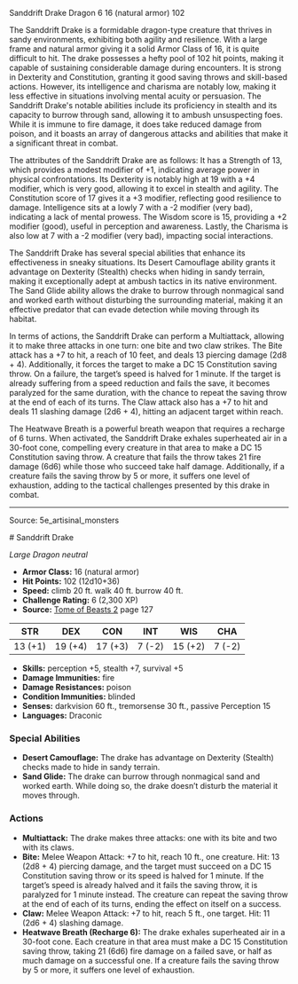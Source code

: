 <MonsterName/>Sanddrift Drake</MonsterName>
<CreatureType/>Dragon</CreatureType>
<CR/>6</CR>
<AC/>16 (natural armor)</AC>
<HP/>102</HP>
<summary>The Sanddrift Drake is a formidable dragon-type creature that thrives in sandy environments, exhibiting both agility and resilience. With a large frame and natural armor giving it a solid Armor Class of 16, it is quite difficult to hit. The drake possesses a hefty pool of 102 hit points, making it capable of sustaining considerable damage during encounters. It is strong in Dexterity and Constitution, granting it good saving throws and skill-based actions. However, its intelligence and charisma are notably low, making it less effective in situations involving mental acuity or persuasion. The Sanddrift Drake's notable abilities include its proficiency in stealth and its capacity to burrow through sand, allowing it to ambush unsuspecting foes. While it is immune to fire damage, it does take reduced damage from poison, and it boasts an array of dangerous attacks and abilities that make it a significant threat in combat.</summary>

<detail>

The attributes of the Sanddrift Drake are as follows: It has a Strength of 13, which provides a modest modifier of +1, indicating average power in physical confrontations. Its Dexterity is notably high at 19 with a +4 modifier, which is very good, allowing it to excel in stealth and agility. The Constitution score of 17 gives it a +3 modifier, reflecting good resilience to damage. Intelligence sits at a lowly 7 with a -2 modifier (very bad), indicating a lack of mental prowess. The Wisdom score is 15, providing a +2 modifier (good), useful in perception and awareness. Lastly, the Charisma is also low at 7 with a -2 modifier (very bad), impacting social interactions.

The Sanddrift Drake has several special abilities that enhance its effectiveness in sneaky situations. Its Desert Camouflage ability grants it advantage on Dexterity (Stealth) checks when hiding in sandy terrain, making it exceptionally adept at ambush tactics in its native environment. The Sand Glide ability allows the drake to burrow through nonmagical sand and worked earth without disturbing the surrounding material, making it an effective predator that can evade detection while moving through its habitat.

In terms of actions, the Sanddrift Drake can perform a Multiattack, allowing it to make three attacks in one turn: one bite and two claw strikes. The Bite attack has a +7 to hit, a reach of 10 feet, and deals 13 piercing damage (2d8 + 4). Additionally, it forces the target to make a DC 15 Constitution saving throw. On a failure, the target’s speed is halved for 1 minute. If the target is already suffering from a speed reduction and fails the save, it becomes paralyzed for the same duration, with the chance to repeat the saving throw at the end of each of its turns. The Claw attack also has a +7 to hit and deals 11 slashing damage (2d6 + 4), hitting an adjacent target within reach.

The Heatwave Breath is a powerful breath weapon that requires a recharge of 6 turns. When activated, the Sanddrift Drake exhales superheated air in a 30-foot cone, compelling every creature in that area to make a DC 15 Constitution saving throw. A creature that fails the throw takes 21 fire damage (6d6) while those who succeed take half damage. Additionally, if a creature fails the saving throw by 5 or more, it suffers one level of exhaustion, adding to the tactical challenges presented by this drake in combat.</detail>



---

Source: 5e_artisinal_monsters

<statblock>
# Sanddrift Drake

*Large* *Dragon* *neutral*

- **Armor Class:** 16 (natural armor)
- **Hit Points:** 102 (12d10+36)
- **Speed:** climb 20 ft. walk 40 ft. burrow 40 ft.
- **Challenge Rating:** 6 (2,300 XP)
- **Source:** [Tome of Beasts 2](https://koboldpress.com/kpstore/product/tome-of-beasts-2-for-5th-edition) page 127

| STR | DEX | CON | INT | WIS | CHA |
| --- | --- | --- | --- | --- | --- |
| 13 (+1) | 19 (+4) | 17 (+3) | 7 (-2) | 15 (+2) | 7 (-2) |

- **Skills:** perception +5, stealth +7, survival +5
- **Damage Immunities:** fire
- **Damage Resistances:** poison
- **Condition Immunities:** blinded
- **Senses:** darkvision 60 ft., tremorsense 30 ft., passive Perception 15
- **Languages:** Draconic

### Special Abilities

- **Desert Camouflage:** The drake has advantage on Dexterity (Stealth) checks made to hide in sandy terrain.
- **Sand Glide:** The drake can burrow through nonmagical sand and worked earth. While doing so, the drake doesn’t disturb the material it moves through.

### Actions

- **Multiattack:** The drake makes three attacks: one with its bite and two with its claws.
- **Bite:** Melee Weapon Attack: +7 to hit, reach 10 ft., one creature. Hit: 13 (2d8 + 4) piercing damage, and the target must succeed on a DC 15 Constitution saving throw or its speed is halved for 1 minute. If the target’s speed is already halved and it fails the saving throw, it is paralyzed for 1 minute instead. The creature can repeat the saving throw at the end of each of its turns, ending the effect on itself on a success.
- **Claw:** Melee Weapon Attack: +7 to hit, reach 5 ft., one target. Hit: 11 (2d6 + 4) slashing damage.
- **Heatwave Breath (Recharge 6):** The drake exhales superheated air in a 30-foot cone. Each creature in that area must make a DC 15 Constitution saving throw, taking 21 (6d6) fire damage on a failed save, or half as much damage on a successful one. If a creature fails the saving throw by 5 or more, it suffers one level of exhaustion.


</statblock>


